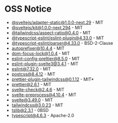 # OSS Notice

- [@sveltejs/adapter-static@1.0.0-next.29](https://github.com/sveltejs/kit) - MIT
- [@sveltejs/kit@1.0.0-next.294](https://github.com/sveltejs/kit) - MIT
- [@tailwindcss/aspect-ratio@0.4.0](https://github.com/tailwindlabs/tailwindcss-aspect-ratio) - MIT
- [@typescript-eslint/eslint-plugin@4.33.0](https://github.com/typescript-eslint/typescript-eslint) - MIT
- [@typescript-eslint/parser@4.33.0](https://github.com/typescript-eslint/typescript-eslint) - BSD-2-Clause
- [autoprefixer@10.4.4](https://github.com/postcss/autoprefixer) - MIT
- [dom-focus-lock@1.0.4](https://github.com/theKashey/dom-focus-lock) - MIT
- [eslint-config-prettier@8.5.0](https://github.com/prettier/eslint-config-prettier) - MIT
- [eslint-plugin-svelte3@3.4.1](https://github.com/sveltejs/eslint-plugin-svelte3) - MIT
- [eslint@7.32.0](https://github.com/eslint/eslint) - MIT
- [postcss@8.4.12](https://github.com/postcss/postcss) - MIT
- [prettier-plugin-tailwindcss@0.1.12](https://github.com/tailwindlabs/prettier-plugin-tailwindcss) - MIT\*
- [prettier@2.6.1](https://github.com/prettier/prettier) - MIT
- [svelte-check@2.4.6](https://github.com/sveltejs/language-tools) - MIT
- [svelte-preprocess@4.10.4](https://github.com/sveltejs/svelte-preprocess) - MIT
- [svelte@3.49.0](https://github.com/sveltejs/svelte) - MIT
- [tailwindcss@3.0.23](https://github.com/tailwindlabs/tailwindcss) - MIT
- [tslib@2.3.1](https://github.com/Microsoft/tslib) - 0BSD
- [typescript@4.6.3](https://github.com/Microsoft/TypeScript) - Apache-2.0
